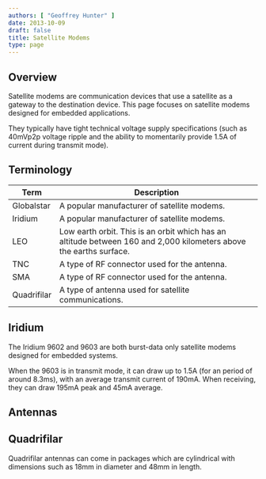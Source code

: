 ```yaml
---
authors: [ "Geoffrey Hunter" ]
date: 2013-10-09
draft: false
title: Satellite Modems
type: page
---
```


## Overview

Satellite modems are communication devices that use a satellite as a gateway to the destination device. This page focuses on satellite modems designed for embedded applications.

They typically have tight technical voltage supply specifications (such as 40mVp2p voltage ripple and the ability to momentarily provide 1.5A of current during transmit mode).

## Terminology

<table>
  <thead>
    <tr>
      <th>Term</th>
      <th>Description</th>
    </tr>
  </thead>
<tbody >
<tr >
<td >Globalstar</td>
<td >A popular manufacturer of satellite modems.
</td>
</tr>
<tr >
<td >Iridium</td>
<td >A popular manufacturer of satellite modems.</td>
</tr>
<tr >

<td >LEO
</td>

<td >Low earth orbit. This is an orbit which has an altitude between 160 and 2,000 kilometers above the earths surface.
</td>
</tr>
<tr >

<td >TNC
</td>

<td >A type of RF connector used for the antenna.
</td>
</tr>
<tr >

<td >SMA
</td>

<td >A type of RF connector used for the antenna.
</td>
</tr>
<tr >

<td >Quadrifilar
</td>

<td >A type of antenna used for satellite communications.
</td>
</tr>
</tbody>
</table>

## Iridium

The Iridium 9602 and 9603 are both burst-data only satellite modems designed for embedded systems.

When the 9603 is in transmit mode, it can draw up to 1.5A (for an period of around 8.3ms), with an average transmit current of 190mA. When receiving, they can draw 195mA peak and 45mA average.

## Antennas

## Quadrifilar

Quadrifilar antennas can come in packages which are cylindrical with dimensions such as 18mm in diameter and 48mm in length.

